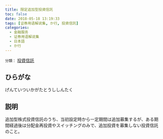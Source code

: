 ```yaml
---
title: 限定追加型投資信託
toc: false
date: 2018-05-18 13:19:33
tags: [证券用语解说集, か行, 投資信託]
categories:
  - 金融服务
  - 证券用语解说集
  - 日本語
  - か行
---
```


`分類：` [投資信託](/tags/投資信託/)

## ひらがな

げんていついかがたとうししんたく

## 説明

追加型株式投資信託のうち、当初設定時から一定期間は追加募集するが、ある期間経過後は分配金再投資やスイッチングのみで、追加投資を募集しない投資信託のこと。
